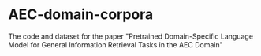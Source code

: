 # AEC-domain-corpora
The code and dataset for the paper "Pretrained Domain-Specific Language Model for General Information Retrieval Tasks in the AEC Domain"
